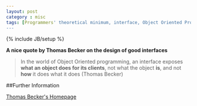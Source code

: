 ```yaml
---
layout: post
category : misc
tags: [Programmers' theoretical minimum, interface, Object Oriented Programming]
---
```

{% include JB/setup %}

**A nice quote by Thomas Becker on the design of good interfaces**

<!--more-->

>In the world of Object Oriented programming, an interface exposes **what an object does for its clients**, not what the object **is**, and not **how** it does what it does (Thomas Becker)
 
##Further Information

[Thomas Becker's Homepage](http://thbecker.net/home.htm)

